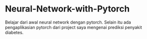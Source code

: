 # Neural-Network-with-Pytorch
Belajar dari awal neural network dengan pytorch. Selain itu ada pengaplikasian pytorch dari project saya mengenai prediksi penyakit diabetes.
